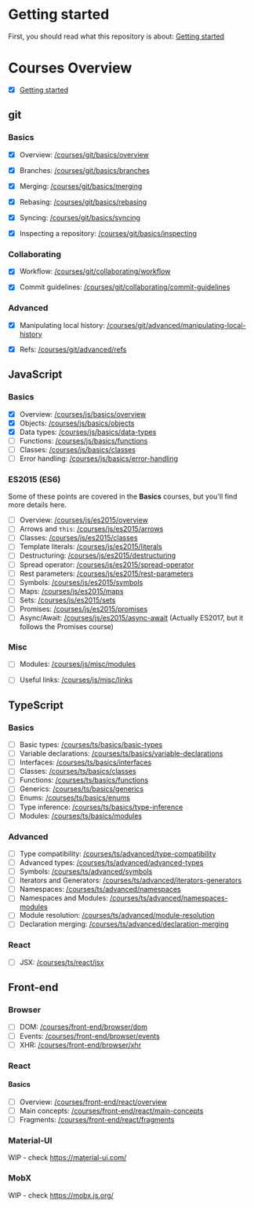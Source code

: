# Getting started

First, you should read what this repository is about: [Getting started](/GETTINGSTARTED.md)

# Courses Overview

- [x] [Getting started](/GETTINGSTARTED.md)


## git

### Basics

- [x] Overview: [/courses/git/basics/overview](/courses/git/basics/overview)
- [x] Branches: [/courses/git/basics/branches](courses/git/basics/branches)
- [x] Merging: [/courses/git/basics/merging](courses/git/basics/merging)
- [x] Rebasing: [/courses/git/basics/rebasing](courses/git/basics/rebasing)
- [x] Syncing: [/courses/git/basics/syncing](courses/git/basics/syncing)
- [x] Inspecting a repository: [/courses/git/basics/inspecting](/courses/git/basics/inspecting)


### Collaborating

- [x] Workflow: [/courses/git/collaborating/workflow](/courses/git/collaborating/workflow)
- [x] Commit guidelines: [/courses/git/collaborating/commit-guidelines](/courses/git/collaborating/commit-guidelines)


### Advanced

- [x] Manipulating local history: [/courses/git/advanced/manipulating-local-history](/courses/git/advanced/manipulating-local-history)
- [x] Refs: [/courses/git/advanced/refs](/courses/git/advanced/refs)


## JavaScript

### Basics

- [x] Overview: [/courses/js/basics/overview](/courses/js/basics/overview)
- [x] Objects: [/courses/js/basics/objects](/courses/js/basics/objects)
- [x] Data types: [/courses/js/basics/data-types](/courses/js/basics/data-types)
- [ ] Functions: [/courses/js/basics/functions](/courses/js/basics/functions)
- [ ] Classes: [/courses/js/basics/classes](/courses/js/basics/classes)
- [ ] Error handling: [/courses/js/basics/error-handling](/courses/js/basics/error-handling)

### ES2015 (ES6)

Some of these points are covered in the **Basics** courses, but you'll find more details here.

- [ ] Overview: [/courses/js/es2015/overview](/courses/js/es2015/overview)
- [ ] Arrows and `this`: [/courses/js/es2015/arrows](/courses/js/es2015/arrows)
- [ ] Classes: [/courses/js/es2015/classes](/courses/js/es2015/classes)
- [ ] Template literals: [/courses/js/es2015/literals](/courses/js/es2015/literals)
- [ ] Destructuring: [/courses/js/es2015/destructuring](/courses/js/es2015/destructuring)
- [ ] Spread operator: [/courses/js/es2015/spread-operator](/courses/js/es2015/spread-operator)
- [ ] Rest parameters: [/courses/js/es2015/rest-parameters](/courses/js/es2015/rest-parameters)
- [ ] Symbols: [/courses/js/es2015/symbols](/courses/js/es2015/symbols)
- [ ] Maps: [/courses/js/es2015/maps](/courses/js/es2015/maps)
- [ ] Sets: [/courses/js/es2015/sets](/courses/js/es2015/sets)
- [ ] Promises: [/courses/js/es2015/promises](/courses/js/es2015/promises)
- [ ] Async/Await: [/courses/js/es2015/async-await](/courses/js/es2015/async-await) (Actually ES2017, but it follows the Promises course)

### Misc

- [ ] Modules: [/courses/js/misc/modules](/courses/js/misc/modules)
- [ ] Useful links: [/courses/js/misc/links](/courses/js/misc/links)


## TypeScript

### Basics

- [ ] Basic types: [/courses/ts/basics/basic-types](/courses/ts/basics/basic-types)
- [ ] Variable declarations: [/courses/ts/basics/variable-declarations](/courses/ts/basics/variable-declarations)
- [ ] Interfaces: [/courses/ts/basics/interfaces](/courses/ts/basics/interfaces)
- [ ] Classes: [/courses/ts/basics/classes](/courses/ts/basics/classes)
- [ ] Functions: [/courses/ts/basics/functions](/courses/ts/basics/functions)
- [ ] Generics: [/courses/ts/basics/generics](/courses/ts/basics/generics)
- [ ] Enums: [/courses/ts/basics/enums](/courses/ts/basics/enums)
- [ ] Type inference: [/courses/ts/basics/type-inference](/courses/ts/basics/type-inference)
- [ ] Modules: [/courses/ts/basics/modules](/courses/ts/basics/modules)

### Advanced

- [ ] Type compatibility: [/courses/ts/advanced/type-compatibility](/courses/ts/advanced/type-compatibility)
- [ ] Advanced types: [/courses/ts/advanced/advanced-types](/courses/ts/advanced/advanced-types)
- [ ] Symbols: [/courses/ts/advanced/symbols](/courses/ts/advanced/symbols)
- [ ] Iterators and Generators: [/courses/ts/advanced/iterators-generators](/courses/ts/advanced/iterators-generators)
- [ ] Namespaces: [/courses/ts/advanced/namespaces](/courses/ts/advanced/namespaces)
- [ ] Namespaces and Modules: [/courses/ts/advanced/namespaces-modules](/courses/ts/advanced/namespaces-modules)
- [ ] Module resolution: [/courses/ts/advanced/module-resolution](/courses/ts/advanced/module-resolution)
- [ ] Declaration merging: [/courses/ts/advanced/declaration-merging](/courses/ts/advanced/declaration-merging)

### React

- [ ] JSX: [/courses/ts/react/jsx](/courses/ts/react/jsx)


## Front-end

### Browser

- [ ] DOM: [/courses/front-end/browser/dom](/courses/front-end/browser/dom)
- [ ] Events: [/courses/front-end/browser/events](/courses/front-end/browser/events)
- [ ] XHR: [/courses/front-end/browser/xhr](/courses/front-end/browser/xhr)

### React

#### Basics

- [ ] Overview: [/courses/front-end/react/overview](/courses/front-end/react/overview)
- [ ] Main concepts: [/courses/front-end/react/main-concepts](/courses/front-end/react/main-concepts)
- [ ] Fragments: [/courses/front-end/react/fragments](/courses/front-end/react/fragments)

### Material-UI

WIP - check https://material-ui.com/

### MobX

WIP - check https://mobx.js.org/
